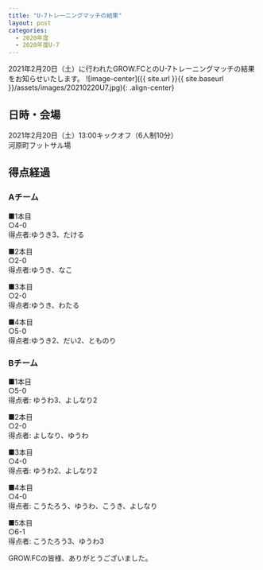 ```yaml
---
title: "U-7トレーニングマッチの結果"
layout: post
categories:
  - 2020年度
  - 2020年度U-7
---
```


2021年2月20日（土）に行われたGROW.FCとのU-7トレーニングマッチの結果をお知らせいたします。
![image-center]({{ site.url }}{{ site.baseurl }}/assets/images/20210220U7.jpg){: .align-center}

## 日時・会場

2021年2月20日（土）13:00キックオフ（6人制10分）<br>
河原町フットサル場

## 得点経過

### Aチーム

■1本目<br>
○4-0<br>
得点者:ゆうき3、たける

■2本目<br>
○2-0<br>
得点者:ゆうき、なこ

■3本目<br>
○2-0<br>
得点者:ゆうき、わたる

■4本目<br>
○5-0<br>
得点者:ゆうき2、だい2、とものり

### Bチーム

■1本目<br>
○5-0<br>
得点者: ゆうわ3、よしなり2

■2本目<br>
○2-0<br>
得点者: よしなり、ゆうわ

■3本目<br>
○4-0<br>
得点者: ゆうわ2、よしなり2

■4本目<br>
○4-0<br>
得点者: こうたろう、ゆうわ、こうき、よしなり

■5本目<br>
○6-1<br>
得点者: こうたろう3、ゆうわ3



GROW.FCの皆様、ありがとうございました。
